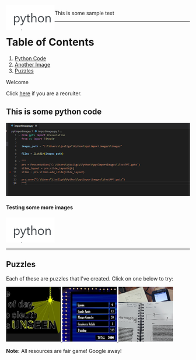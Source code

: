 

<img src="/images/python.jpg" title="This is a photo of me" style="float: left;">

This is some sample text

-----


# Table of Contents
1. [Python Code](#this-is-some-python-code)
2. [Another Image](#testing-some-more-images)
3. [Puzzles](#puzzles)

Welcome

Click [here](/recruiterlanding.md) if you are a recruiter.

## This is some python code

![Python is cool](/images/code.png)


#### Testing some more images

![PYTHON](/images/python.jpg)

-----

## Puzzles

Each of these are puzzles that I've created. Click on one below to try:

<p>
  <a href="/Puzzles/Spotlight">
    <img src="/images/Spotlight/SpotlightThumbnail.jpg" title="Spotlight" style="width:150px;height:150px;">
  </a>

  <a href="/Puzzles/FastMoney">
    <img src="/images/FastMoney/FastMoneyThumbnail.jpg" title="Fast Money" style="width:150px;height:150px;">
  </a>

  <a href="/Puzzles/PeculiarHW">
    <img src="/images/PeculiarHW/PeculiarHWThumbnail.jpg" title="A Peculiar Problem Set" style="width:150px;height:150px;">
  </a>
</p>

**Note:** All resources are fair game! Google away!

